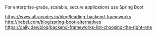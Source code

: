 For enterprise-grade, scalable, secure applications use Spring Boot

https://www.ultracodes.io/blog/leading-backend-frameworks
http://jrebel.com/blog/spring-boot-alternatives
https://daily.dev/blog/backend-frameworks-list-choosing-the-right-one
